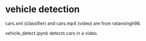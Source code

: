 # vehicle detection

cars.xml (classifier) and cars.mp4 (video) are from ratansingh98.

vehicle_detect.ipynb detects cars in a video. 
